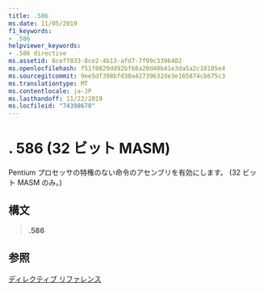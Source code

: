 ```yaml
---
title: .586
ms.date: 11/05/2019
f1_keywords:
- .586
helpviewer_keywords:
- .586 directive
ms.assetid: 8ceff033-8ce2-4b13-afd7-7f99c3396402
ms.openlocfilehash: f51f8829dd92bf68a20d40b41e3da5a2c18185e4
ms.sourcegitcommit: 9ee5df398bfd30a42739632de3e165874cb675c3
ms.translationtype: MT
ms.contentlocale: ja-JP
ms.lasthandoff: 11/22/2019
ms.locfileid: "74398670"
---
```

# <a name="586-32-bit-masm"></a>. 586 (32 ビット MASM)

Pentium プロセッサの特権のない命令のアセンブリを有効にします。 (32 ビット MASM のみ。)

## <a name="syntax"></a>構文

> **.586**

## <a name="see-also"></a>参照

[ディレクティブ リファレンス](../../assembler/masm/directives-reference.md)
